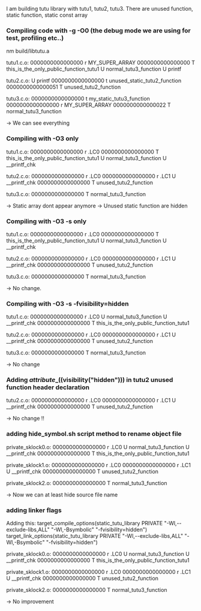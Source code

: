 
I am building tutu library with tutu1, tutu2, tutu3.
There are unused function, static function, static const array

### Compiling code with -g -O0 (the debug mode we are using for test, profiling etc..)

nm build/libtutu.a 

tutu1.c.o:
0000000000000000 r MY_SUPER_ARRAY
0000000000000000 T this_is_the_only_public_function_tutu1
                 U normal_tutu3_function
                 U printf

tutu2.c.o:
                 U printf
0000000000000000 t unused_static_tutu2_function
0000000000000051 T unused_tutu2_function

tutu3.c.o:
0000000000000000 t my_static_tutu3_function
0000000000000000 r MY_SUPER_ARRAY
0000000000000022 T normal_tutu3_function


-> We can see everything

### Compiling with -O3 only

tutu1.c.o:
0000000000000000 r .LC0
0000000000000000 T this_is_the_only_public_function_tutu1
                 U normal_tutu3_function
                 U __printf_chk

tutu2.c.o:
0000000000000000 r .LC0
0000000000000000 r .LC1
                 U __printf_chk
0000000000000000 T unused_tutu2_function

tutu3.c.o:
0000000000000000 T normal_tutu3_function


-> Static array dont appear anymore
-> Unused static function are hidden

### Compiling with -O3 -s only

tutu1.c.o:
0000000000000000 r .LC0
0000000000000000 T this_is_the_only_public_function_tutu1
                 U normal_tutu3_function
                 U __printf_chk

tutu2.c.o:
0000000000000000 r .LC0
0000000000000000 r .LC1
                 U __printf_chk
0000000000000000 T unused_tutu2_function

tutu3.c.o:
0000000000000000 T normal_tutu3_function

-> No change.

### Compiling with -O3 -s -fvisibility=hidden

tutu1.c.o:
0000000000000000 r .LC0
                 U normal_tutu3_function
                 U __printf_chk
0000000000000000 T this_is_the_only_public_function_tutu1

tutu2.c.o:
0000000000000000 r .LC0
0000000000000000 r .LC1
                 U __printf_chk
0000000000000000 T unused_tutu2_function

tutu3.c.o:
0000000000000000 T normal_tutu3_function

-> No change

### Adding _attribute__((visibility("hidden")))  in tutu2 unused function header declaration

tutu2.c.o:
0000000000000000 r .LC0
0000000000000000 r .LC1
                 U __printf_chk
0000000000000000 T unused_tutu2_function

-> No change !!



### adding hide_symbol.sh script method to rename object file

private_sklock0.o:
0000000000000000 r .LC0
                 U normal_tutu3_function
                 U __printf_chk
0000000000000000 T this_is_the_only_public_function_tutu1

private_sklock1.o:
0000000000000000 r .LC0
0000000000000000 r .LC1
                 U __printf_chk
0000000000000000 T unused_tutu2_function

private_sklock2.o:
0000000000000000 T normal_tutu3_function

-> Now we can at least hide source file name

### adding linker flags

Adding this:
target_compile_options(static_tutu_library PRIVATE "-Wl,--exclude-libs,ALL" "-Wl,-Bsymbolic" "-fvisibility=hidden")
target_link_options(static_tutu_library PRIVATE "-Wl,--exclude-libs,ALL" "-Wl,-Bsymbolic" "-fvisibility=hidden")

private_sklock0.o:
0000000000000000 r .LC0
                 U normal_tutu3_function
                 U __printf_chk
0000000000000000 T this_is_the_only_public_function_tutu1

private_sklock1.o:
0000000000000000 r .LC0
0000000000000000 r .LC1
                 U __printf_chk
0000000000000000 T unused_tutu2_function

private_sklock2.o:
0000000000000000 T normal_tutu3_function

-> No improvement